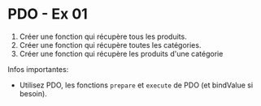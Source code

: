 # PDO - Ex 01

1) Créer une fonction qui récupère tous les produits.
2) Créer une fonction qui récupère toutes les catégories.
3) Créer une fonction qui récupère les produits d'une catégorie


Infos importantes:
- Utilisez PDO, les fonctions `prepare` et `execute` de PDO (et bindValue si besoin).
